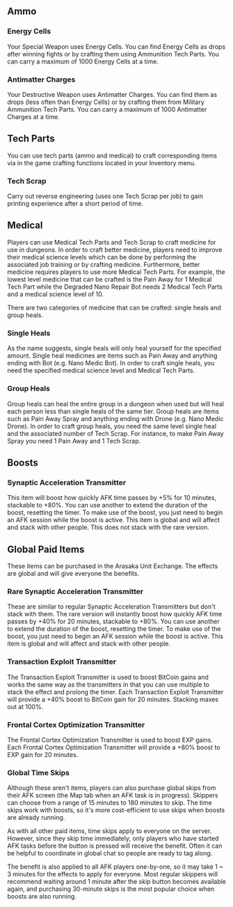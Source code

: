 ## Ammo

### Energy Cells  

Your Special Weapon uses Energy Cells. You can find Energy Cells as drops after winning fights or by crafting them using Ammunition Tech Parts. You can carry a maximum of 1000 Energy Cells at a time.

### Antimatter Charges 

Your Destructive Weapon uses Antimatter Charges. You can find them as drops (less often than Energy Cells) or by crafting them from Military Ammunition Tech Parts. You can carry a maximum of 1000 Antimatter Charges at a time.

## Tech Parts  
You can use tech parts (ammo and medical) to craft corresponding items via in the game crafting functions located in your Inventory menu.  

### Tech Scrap  
Carry out reverse engineering (uses one Tech Scrap per job) to gain printing experience after a short period of time.

## Medical  

Players can use Medical Tech Parts and Tech Scrap to craft medicine for use in dungeons. In order to craft better medicine, players need to improve their medical science levels which can be done by performing the associated job training or by crafting medicine. Furthermore, better medicine requires players to use more Medical Tech Parts. For example, the lowest level medicine that can be crafted is the Pain Away for 1 Medical Tech Part while the Degraded Nano Repair Bot needs 2 Medical Tech Parts and a medical science level of 10.  
  
There are two categories of medicine that can be crafted: single heals and group heals.

### Single Heals  

As the name suggests, single heals will only heal yourself for the specified amount. Single heal medicines are items such as Pain Away and anything ending with Bot (e.g. Nano Medic Bot). In order to craft single heals, you need the specified medical science level and Medical Tech Parts.  

### Group Heals  

Group heals can heal the entire group in a dungeon when used but will heal each person less than single heals of the same tier. Group heals are items such as Pain Away Spray and anything ending with Drone (e.g. Nano Medic Drone). In order to craft group heals, you need the same level single heal and the associated number of Tech Scrap. For instance, to make Pain Away Spray you need 1 Pain Away and 1 Tech Scrap.  

## Boosts

### Synaptic Acceleration Transmitter

This item will boost how quickly AFK time passes by +5% for 10 minutes, stackable to +80%. You can use another to extend the duration of the boost, resetting the timer. To make use of the boost, you just need to begin an AFK session while the boost is active. This item is global and will affect and stack with other people. This does not stack with the rare version.

## Global Paid Items

These items can be purchased in the Arasaka Unit Exchange. The effects are global and will give everyone the benefits.

### Rare Synaptic Acceleration Transmitter

These are similar to regular Synaptic Acceleration Transmitters but don't stack with them. The rare version will instantly boost how quickly AFK time passes by +40% for 20 minutes, stackable to +80%. You can use another to extend the duration of the boost, resetting the timer. To make use of the boost, you just need to begin an AFK session while the boost is active. This item is global and will affect and stack with other people.

### Transaction Exploit Transmitter

The Transaction Exploit Transmitter is used to boost BitCoin gains and works the same way as the transmitters in that you can use multiple to stack the effect and prolong the timer. Each Transaction Exploit Transmitter will provide a +40% boost to BitCoin gain for 20 minutes. Stacking maxes out at 100%.

### Frontal Cortex Optimization Transmitter

The Frontal Cortex Optimization Transmitter is used to boost EXP gains. Each Frontal Cortex Optimization Transmitter will provide a +80% boost to EXP gain for 20 minutes.

### Global Time Skips

Although these aren't items, players can also purchase global skips from their AFK screen (the Map tab when an AFK task is in progress). Skippers can choose from a range of 15 minutes to 180 minutes to skip. The time skips work with boosts, so it's more cost-efficient to use skips when boosts are already running.

As with all other paid items, time skips apply to everyone on the server. However, since they skip time immediately, only players who have started AFK tasks before the button is pressed will receive the benefit. Often it can be helpful to coordinate in global chat so people are ready to tag along.

The benefit is also applied to all AFK players one-by-one, so it may take 1 ~ 3 minutes for the effects to apply for everyone. Most regular skippers will recommend waiting around 1 minute after the skip button becomes available again, and purchasing 30-minute skips is the most popular choice when boosts are also running.